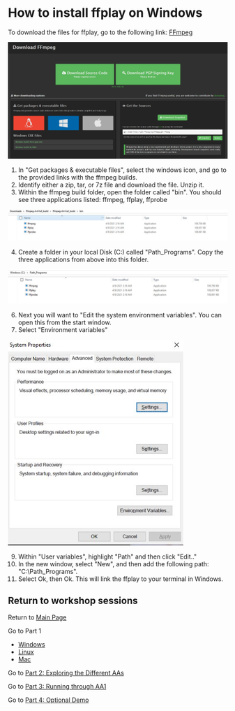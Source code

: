 # How to install ffplay on Windows

To download the files for ffplay, go to the following link: [FFmpeg](https://ffmpeg.org/download.html#build-windows)

<img src="/images/ffmpeg_install.JPG">


1. In "Get packages & executable files", select the windows icon, and go to the provided links with the ffmpeg builds. 
2. Identify either a zip, tar, or 7z file and download the file. Unzip it.
3.  Within the ffmpeg build folder, open the folder called "bin". You should see three applications listed: ffmpeg, ffplay, ffprobe

<img src="/images/ffmpeg_install2.JPG">

4.  Create a folder in your local Disk (C:) called "Path_Programs". Copy the three applications from above into this folder.

<img src="/images/ffmpeg_install3.JPG">

6.  Next you will want to "Edit the system environment variables". You can open this from the start window. 
7.  Select "Environment variables"

<img src="/images/environment_variable_edit1.JPG">

9.  Within "User variables", highlight "Path" and then click "Edit.."
10.  In the new window, select "New", and then add the following path: "C:\Path_Programs".
11.  Select Ok, then Ok. This will link the ffplay to your terminal in Windows. 

## Return to workshop sessions
Return to [Main Page](https://github.com/Xilinx/Xilinx_KV260_Workshop)

Go to Part 1
 - [Windows](https://github.com/Xilinx/Xilinx_KV260_Workshop/blob/main/Part%201:%20Setup%20Board.md)
 - [Linux](https://github.com/Xilinx/Xilinx_KV260_Workshop/blob/main/Linux%20set-up.md)
 - [Mac](https://github.com/Xilinx/Xilinx_KV260_Workshop/blob/main/Mac%20set-up.md)


Go to [Part 2: Exploring the Different AAs](https://github.com/Xilinx/Xilinx_KV260_Workshop/blob/main/Part%202:%20Exploring%20the%20Different%20AAs.md)

Go to [Part 3: Running through AA1](https://github.com/Xilinx/Xilinx_KV260_Workshop/blob/main/Part%203:%20Running%20through%20AA1.md)

Go to [Part 4: Optional Demo](https://github.com/Xilinx/Xilinx_KV260_Workshop/blob/main/Part%204:%20Optional%20Demo.md) 



